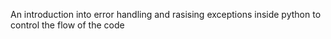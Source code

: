 An introduction into error handling and rasising exceptions inside python to control the flow of the code
